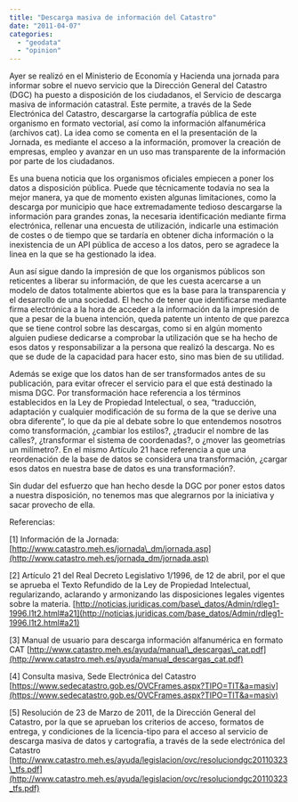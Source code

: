 ```yaml
---
title: "Descarga masiva de información del Catastro"
date: "2011-04-07"
categories: 
  - "geodata"
  - "opinion"
---
```


Ayer se realizó en el Ministerio de Economía y Hacienda una jornada para informar sobre el nuevo servicio que la Dirección General del Catastro (DGC) ha puesto a disposición de los ciudadanos, el Servicio de descarga masiva de información catastral. Este permite, a través de la Sede Electrónica del Catastro, descargarse la cartografía pública de este organismo en formato vectorial, así como la información alfanumérica (archivos cat). La idea como se comenta en el la presentación de la Jornada, es mediante el acceso a la información, promover la creación de empresas, empleo y avanzar en un uso mas transparente de la información por parte de los ciudadanos.

Es una buena noticia que los organismos oficiales empiecen a poner los datos a disposición pública. Puede que técnicamente todavía no sea la mejor manera, ya que de momento existen algunas limitaciones, como la descarga por municipio que hace extremadamente tedioso descargarse la información para grandes zonas, la necesaria identificación mediante firma electrónica, rellenar una encuesta de utilización, indicarle una estimación de costes o de tiempo que se tardaría en obtener dicha información o la inexistencia de un API pública de acceso a los datos, pero se agradece la linea en la que se ha gestionado la idea.

Aun así sigue dando la impresión de que los organismos públicos son reticentes a liberar su información, de que les cuesta acercarse a un modelo de datos totalmente abiertos que es la base para la transparencia y el desarrollo de una sociedad. El hecho de tener que identificarse mediante firma electrónica a la hora de acceder a la información da la impresión de que a pesar de la buena intención, queda patente un intento de que parezca que se tiene control sobre las descargas, como si en algún momento alguien pudiese dedicarse a comprobar la utilización que se ha hecho de esos datos y responsabilizar a la persona que realizó la descarga. No es que se dude de la capacidad para hacer esto, sino mas bien de su utilidad.

Además se exige que los datos han de ser transformados antes de su publicación, para evitar ofrecer el servicio para el que está destinado la misma DGC. Por transformación hace referencia a los términos establecidos en la Ley de Propiedad Intelectual, o sea, “traducción, adaptación y cualquier modificación de su forma de la que se derive una obra diferente”, lo que da pie al debate sobre lo que entendemos nosotros como transformación, ¿cambiar los estilos?, ¿traducir el nombre de las calles?, ¿transformar el sistema de coordenadas?, o ¿mover las geometrías un milímetro?. En el mismo Artículo 21 hace referencia a que una reordenación de la base de datos se considera una transformación, ¿cargar esos datos en nuestra base de datos es una transformación?.

Sin dudar del esfuerzo que han hecho desde la DGC por poner estos datos a nuestra disposición, no tenemos mas que alegrarnos por la iniciativa y sacar provecho de ella.

Referencias:

\[1\] Información de la Jornada: [http://www.catastro.meh.es/jornada\_dm/jornada.asp](http://www.catastro.meh.es/jornada_dm/jornada.asp)

\[2\] Artículo 21 del Real Decreto Legislativo 1/1996, de 12 de abril, por el que se aprueba el Texto Refundido de la Ley de Propiedad Intelectual, regularizando, aclarando y armonizando las disposiciones legales vigentes sobre la materia. [http://noticias.juridicas.com/base\_datos/Admin/rdleg1-1996.l1t2.html#a21](http://noticias.juridicas.com/base_datos/Admin/rdleg1-1996.l1t2.html#a21)

\[3\] Manual de usuario para descarga información alfanumérica en formato CAT [http://www.catastro.meh.es/ayuda/manual\_descargas\_cat.pdf](http://www.catastro.meh.es/ayuda/manual_descargas_cat.pdf)

\[4\] Consulta masiva, Sede Electrónica del Catastro [https://www.sedecatastro.gob.es/OVCFrames.aspx?TIPO=TIT&a=masiv](https://www.sedecatastro.gob.es/OVCFrames.aspx?TIPO=TIT&a=masiv)

\[5\] Resolución de 23 de Marzo de 2011, de la Dirección General del Catastro, por la que se aprueban los criterios de acceso, formatos de entrega, y condiciones de la licencia-tipo para el acceso al servicio de descarga masiva de datos y cartografía, a través de la sede electrónica del Catastro [http://www.catastro.meh.es/ayuda/legislacion/ovc/resoluciondgc20110323\_tfs.pdf](http://www.catastro.meh.es/ayuda/legislacion/ovc/resoluciondgc20110323_tfs.pdf)
